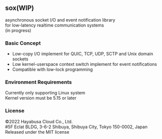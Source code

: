 ## sox(WIP)

asynchronous socket I/O and event notification library  
for low-latency realtime communication systems  
(in progress)

### Basic Concept
* Low-copy I/O implement for QUIC, TCP, UDP, SCTP and Unix domain sockets  
* Low kernel-userspace context switch implement for event notifications
* Compatible with low-lock programming

### Environment Requirements

Currently only supporting Linux system  
Kernel version must be 5.15 or later

### License
©2022 Hayabusa Cloud Co., Ltd.  
#5F Eclat BLDG, 3-6-2 Shibuya, Shibuya City, Tokyo 150-0002, Japan  
Released under the MIT license
